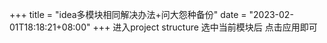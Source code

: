 +++
title = "idea多模块相同解决办法+问大怨种备份"
date = "2023-02-01T18:18:21+08:00"
+++
进入project  structure 
选中当前模块后
点击应用即可
